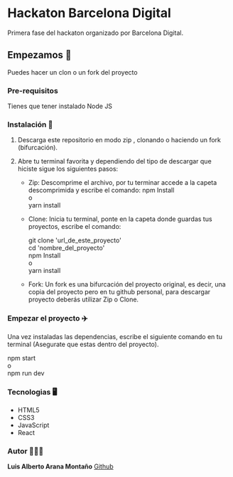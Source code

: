 # Hackaton Barcelona Digital

Primera fase del hackaton organizado por Barcelona Digital.

## Empezamos 🚀

Puedes hacer un clon o un fork del proyecto

### Pre-requisitos

Tienes que tener instalado Node JS

### Instalación 🔧

1. Descarga este repositorio en modo zip , clonando o haciendo un fork (bifurcación).
2. Abre tu terminal favorita y dependiendo del tipo de descargar que hiciste sigue los siguientes pasos:
   
   * Zip: Descomprime el archivo, por tu terminar accede a la capeta descomprimida y escribe el comando: 
      npm Install <br>
      o <br>
      yarn install

   * Clone: Inicia tu terminal, ponte en la capeta donde guardas tus proyectos, escribe el comando:
      
      git clone 'url_de_este_proyecto' <br>
      cd 'nombre_del_proyecto' <br>
      npm Install <br>
      o <br>
      yarn install

   * Fork: Un fork es una bifurcación del proyecto original, es decir, una copia del proyecto pero en tu github personal, para descargar proyecto deberás utilizar Zip o Clone.
   
### Empezar el proyecto ✈️

Una vez instaladas las dependencias, escribe el siguiente comando en tu terminal (Asegurate que estas dentro del proyecto).

npm start <br>
o <br>
npm run dev

### Tecnologias 🖥️

- HTML5
- CSS3
- JavaScript
- React

### Autor 👨🏽‍💻

**Luis Alberto Arana Montaño** [Github](https://github.com/luichidev)
